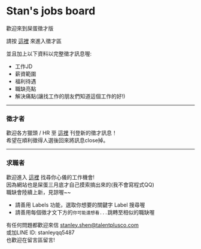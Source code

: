 Stan's jobs board
====

歡迎來到屎蛋徵才版

請按 [這裡](https://github.com/StanleyShen88/software-jobs/issues) 來進入徵才區

並且加上以下資料以完整徵才訊息喔:

+ 工作JD
+ 薪資範圍
+ 福利待遇
+ 職缺亮點
+ 解決痛點(讓找工作的朋友們知道這個工作的好!)

-----

### 徵才者

歡迎各方獵頭 / HR 至 [這裡](https://github.com/StanleyShen88/software-jobs/issues) 刊登新的徵才訊息！  
希望在順利徵得人選後回來將訊息close掉。



-----

### 求職者

歡迎進入 [這裡](https://github.com/StanleyShen88/software-jobs/issues) 找尋你心儀的工作機會!   
因為網站也是屎蛋三月底才自己摸索搞出來的(我不會寫程式QQ)  
職缺會陸續上新，見諒喔~~  

- 請善用 Labels 功能，選取你想要的關鍵字 Label 搜尋喔  
- 請善用每個徵才文下方的`你可能還想看...`跳轉至相似的職缺喔

有任何問題都歡迎來信 stanley.shen@talentplusco.com  
或加LINE ID: stanleyqq5487  
也歡迎在留言區留言!
